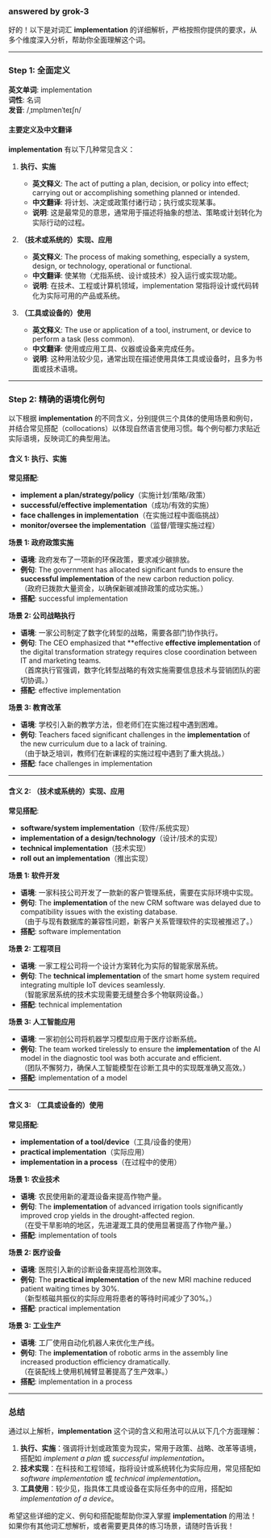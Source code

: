 ### answered by grok-3
好的！以下是对词汇 **implementation** 的详细解析，严格按照你提供的要求，从多个维度深入分析，帮助你全面理解这个词。

---

### Step 1: 全面定义

**英文单词**: implementation  
**词性**: 名词  
**发音**: /ˌɪmplɪmenˈteɪʃn/  

#### 主要定义及中文翻译
**implementation** 有以下几种常见含义：

1. **执行、实施**  
   - **英文释义**: The act of putting a plan, decision, or policy into effect; carrying out or accomplishing something planned or intended.  
   - **中文翻译**: 将计划、决定或政策付诸行动；执行或实现某事。  
   - **说明**: 这是最常见的意思，通常用于描述将抽象的想法、策略或计划转化为实际行动的过程。

2. **（技术或系统的）实现、应用**  
   - **英文释义**: The process of making something, especially a system, design, or technology, operational or functional.  
   - **中文翻译**: 使某物（尤指系统、设计或技术）投入运行或实现功能。  
   - **说明**: 在技术、工程或计算机领域，implementation 常指将设计或代码转化为实际可用的产品或系统。

3. **（工具或设备的）使用**  
   - **英文释义**: The use or application of a tool, instrument, or device to perform a task (less common).  
   - **中文翻译**: 使用或应用工具、仪器或设备来完成任务。  
   - **说明**: 这种用法较少见，通常出现在描述使用具体工具或设备时，且多为书面或技术语境。

---

### Step 2: 精确的语境化例句

以下根据 **implementation** 的不同含义，分别提供三个具体的使用场景和例句，并结合常见搭配（collocations）以体现自然语言使用习惯。每个例句都力求贴近实际语境，反映词汇的典型用法。

#### 含义 1: 执行、实施
**常见搭配**:  
- **implement a plan/strategy/policy**（实施计划/策略/政策）  
- **successful/effective implementation**（成功/有效的实施）  
- **face challenges in implementation**（在实施过程中面临挑战）  
- **monitor/oversee the implementation**（监督/管理实施过程）  

**场景 1: 政府政策实施**  
- **语境**: 政府发布了一项新的环保政策，要求减少碳排放。  
- **例句**: The government has allocated significant funds to ensure the **successful implementation** of the new carbon reduction policy.  
  （政府已拨款大量资金，以确保新碳减排政策的成功实施。）  
- **搭配**: successful implementation  

**场景 2: 公司战略执行**  
- **语境**: 一家公司制定了数字化转型的战略，需要各部门协作执行。  
- **例句**: The CEO emphasized that **effective  **effective implementation** of the digital transformation strategy requires close coordination between IT and marketing teams.  
  （首席执行官强调，数字化转型战略的有效实施需要信息技术与营销团队的密切协调。）  
- **搭配**: effective implementation  

**场景 3: 教育改革**  
- **语境**: 学校引入新的教学方法，但老师们在实施过程中遇到困难。  
- **例句**: Teachers faced significant challenges in the **implementation** of the new curriculum due to a lack of training.  
  （由于缺乏培训，教师们在新课程的实施过程中遇到了重大挑战。）  
- **搭配**: face challenges in implementation  

---

#### 含义 2: （技术或系统的）实现、应用
**常见搭配**:  
- **software/system implementation**（软件/系统实现）  
- **implementation of a design/technology**（设计/技术的实现）  
- **technical implementation**（技术实现）  
- **roll out an implementation**（推出实现）  

**场景 1: 软件开发**  
- **语境**: 一家科技公司开发了一款新的客户管理系统，需要在实际环境中实现。  
- **例句**: The **implementation** of the new CRM software was delayed due to compatibility issues with the existing database.  
  （由于与现有数据库的兼容性问题，新客户关系管理软件的实现被推迟了。）  
- **搭配**: software implementation  

**场景 2: 工程项目**  
- **语境**: 一家工程公司将一个设计方案转化为实际的智能家居系统。  
- **例句**: The **technical implementation** of the smart home system required integrating multiple IoT devices seamlessly.  
  （智能家居系统的技术实现需要无缝整合多个物联网设备。）  
- **搭配**: technical implementation  

**场景 3: 人工智能应用**  
- **语境**: 一家初创公司将机器学习模型应用于医疗诊断系统。  
- **例句**: The team worked tirelessly to ensure the **implementation** of the AI model in the diagnostic tool was both accurate and efficient.  
  （团队不懈努力，确保人工智能模型在诊断工具中的实现既准确又高效。）  
- **搭配**: implementation of a model  

---

#### 含义 3: （工具或设备的）使用
**常见搭配**:  
- **implementation of a tool/device**（工具/设备的使用）  
- **practical implementation**（实际应用）  
- **implementation in a process**（在过程中的使用）  

**场景 1: 农业技术**  
- **语境**: 农民使用新的灌溉设备来提高作物产量。  
- **例句**: The **implementation** of advanced irrigation tools significantly improved crop yields in the drought-affected region.  
  （在受干旱影响的地区，先进灌溉工具的使用显著提高了作物产量。）  
- **搭配**: implementation of tools  

**场景 2: 医疗设备**  
- **语境**: 医院引入新的诊断设备来提高检测效率。  
- **例句**: The **practical implementation** of the new MRI machine reduced patient waiting times by 30%.  
  （新型核磁共振仪的实际应用将患者的等待时间减少了30%。）  
- **搭配**: practical implementation  

**场景 3: 工业生产**  
- **语境**: 工厂使用自动化机器人来优化生产线。  
- **例句**: The **implementation** of robotic arms in the assembly line increased production efficiency dramatically.  
  （在装配线上使用机械臂显著提高了生产效率。）  
- **搭配**: implementation in a process  

---

### 总结
通过以上解析，**implementation** 这个词的含义和用法可以从以下几个方面理解：  
1. **执行、实施**：强调将计划或政策变为现实，常用于政策、战略、改革等语境，搭配如 *implement a plan* 或 *successful implementation*。  
2. **技术实现**：在科技和工程领域，指将设计或系统转化为实际应用，常见搭配如 *software implementation* 或 *technical implementation*。  
3. **工具使用**：较少见，指具体工具或设备在实际任务中的应用，搭配如 *implementation of a device*。  

希望这些详细的定义、例句和搭配能帮助你深入掌握 **implementation** 的用法！如果你有其他词汇想解析，或者需要更具体的练习场景，请随时告诉我！